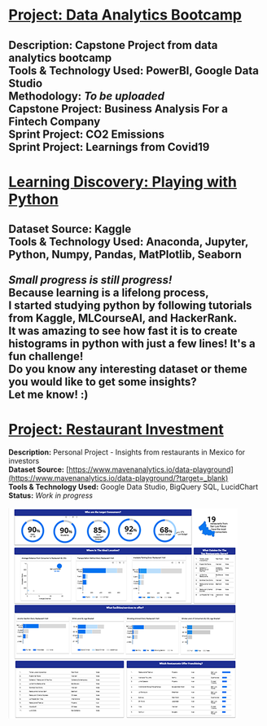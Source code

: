 # [Project: Data Analytics Bootcamp](#) <br>
**Description:** Capstone Project from data analytics bootcamp
<br>
**Tools & Technology Used:** PowerBI, Google Data Studio <br>
**Methodology:** *To be uploaded* <br>
**Capstone Project:** Business Analysis For a Fintech Company <br>
**Sprint Project:** CO2 Emissions <br>
**Sprint Project:** Learnings from Covid19 <br>
---
# [Learning Discovery: Playing with Python](#) <br>
**Dataset Source:** Kaggle <br>
**Tools & Technology Used:** Anaconda, Jupyter, Python, Numpy, Pandas, MatPlotlib, Seaborn <br> <br>
***Small progress is still progress!***<br> 
Because learning is a lifelong process, <br>
I started studying python by following tutorials from Kaggle, MLCourseAI, and HackerRank.<br>
It was amazing to see how fast it is to create histograms in python with just a few lines! It's a fun challenge! 
<br>Do you know any interesting dataset or theme you would like to get some insights? 
<br>Let me know! :)
<br>
---
# [Project: Restaurant Investment](#) <br>
**Description:** Personal Project - Insights from restaurants in Mexico for investors <br>
**Dataset Source:** [https://www.mavenanalytics.io/data-playground](https://www.mavenanalytics.io/data-playground/?target=_blank) <br>
**Tools & Technology Used:** Google Data Studio, BigQuery SQL, LucidChart
<br>
**Status:**
*Work in progress* <br> <br>
[![](https://github.com/karquiambao/Kar_Portfolio/blob/main/images/portfolio-project1.png?raw=true)](#)


